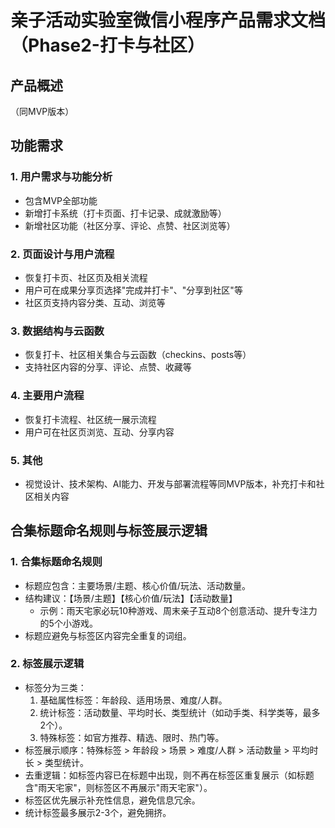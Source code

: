 # 亲子活动实验室微信小程序产品需求文档（Phase2-打卡与社区）

## 产品概述
（同MVP版本）

## 功能需求
### 1. 用户需求与功能分析
- 包含MVP全部功能
- 新增打卡系统（打卡页面、打卡记录、成就激励等）
- 新增社区功能（社区分享、评论、点赞、社区浏览等）

### 2. 页面设计与用户流程
- 恢复打卡页、社区页及相关流程
- 用户可在成果分享页选择"完成并打卡"、"分享到社区"等
- 社区页支持内容分类、互动、浏览等

### 3. 数据结构与云函数
- 恢复打卡、社区相关集合与云函数（checkins、posts等）
- 支持社区内容的分享、评论、点赞、收藏等

### 4. 主要用户流程
- 恢复打卡流程、社区统一展示流程
- 用户可在社区页浏览、互动、分享内容

### 5. 其他
- 视觉设计、技术架构、AI能力、开发与部署流程等同MVP版本，补充打卡和社区相关内容 

## 合集标题命名规则与标签展示逻辑

### 1. 合集标题命名规则
- 标题应包含：主要场景/主题、核心价值/玩法、活动数量。
- 结构建议：【场景/主题】【核心价值/玩法】【活动数量】
  - 示例：雨天宅家必玩10种游戏、周末亲子互动8个创意活动、提升专注力的5个小游戏。
- 标题应避免与标签区内容完全重复的词组。

### 2. 标签展示逻辑
- 标签分为三类：
  1. 基础属性标签：年龄段、适用场景、难度/人群。
  2. 统计标签：活动数量、平均时长、类型统计（如动手类、科学类等，最多2个）。
  3. 特殊标签：如官方推荐、精选、限时、热门等。
- 标签展示顺序：特殊标签 > 年龄段 > 场景 > 难度/人群 > 活动数量 > 平均时长 > 类型统计。
- 去重逻辑：如标签内容已在标题中出现，则不再在标签区重复展示（如标题含"雨天宅家"，则标签区不再展示"雨天宅家"）。
- 标签区优先展示补充性信息，避免信息冗余。
- 统计标签最多展示2-3个，避免拥挤。 